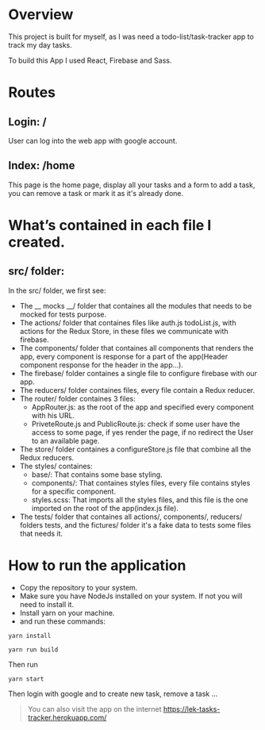 # Overview

This project is built for myself, as I was need a todo-list/task-tracker app to track my day tasks.

To build this App I used React, Firebase and Sass.

# Routes
## Login: /
User can log into the web app with google account.

## Index: /home
This page is the home page, display all your tasks and a form to add a task, you can remove a task or mark it as it's already done.

# What’s contained in each file I created.

## src/ folder:
In the src/ folder, we first see:
- The __ mocks __/ folder that containes all the modules that needs to be mocked for tests purpose.
- The actions/ folder that containes files like auth.js todoList.js, with actions for the Redux Store, in these files we communicate with firebase.
- The components/ folder that containes all components that renders the app, every component is response for a part of the app(Header component response for the header in the app...).
- The firebase/ folder containes a single file to configure firebase with our app.
- The reducers/ folder containes files, every file contain a Redux reducer.
- The router/ folder containes 3 files:
    - AppRouter.js: as the root of the app and specified every component with his URL.
    - PriveteRoute.js and PublicRoute.js: check if some user have the access to some page, if yes render the page, if no redirect the User to an available page.
- The store/ folder containes a configureStore.js file that combine all the Redux reducers.
- The styles/ containes:
    - base/: That contains some base styling.
    - components/: That containes styles files, every file contains styles for a specific component.
    - styles.scss: That imports all the styles files, and this file is the one imported on the root of the app(index.js file).
- The tests/ folder that containes all actions/, components/, reducers/ folders tests, and the fictures/ folder it's a fake data to tests some files that needs it.

# How to run the application
<!--#First you must have Python and Django and NodeJs installed in your machine
#- Then you need to go to the front-end folder(blog-f-e/) and run npm install to create node_modules/ folder.
#- Then back on the root of the app run python manage.py runserver.-->

- Copy the repository to your system.
- Make sure you have NodeJs installed on your system. If not you will need to install it.
- Install yarn on your machine.
- and run these commands:
```shell
yarn install
```
```shell
yarn run build
```

Then run 

```shell
yarn start
```

Then login with google and to create new task, remove a task ...

> You can also visit the app on the internet https://lek-tasks-tracker.herokuapp.com/